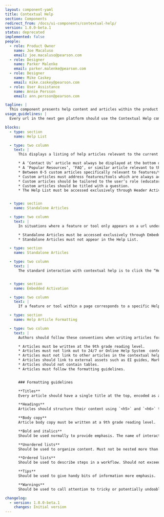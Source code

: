 ```yaml
---
layout: component-yaml
title: Contextual Help
section: Components
redirect_from: /docs/ui-components/contextual-help/
version: 1.0.0-beta.1
status: deprecated
implemented: false
people:
  - role: Product Owner
    name: Joe Macaluso
    email: joe.macaluso@pearson.com
  - role: Designer
    name: Parker Malenke
    email: parker.malenke@pearson.com
  - role: Designer
    name: Mike Caskey
    email: mike.caskey@pearson.com
  - role: User Assistance
    name: Annie Persson
    email: ann.persson@pearson.com

tagline: |
  This component presents help content and articles within the product experience so that users can answer their questions without the interruption of opening a separate help system in a new tab.
usage_guidelines: |
  Every url in the next gen platform should use the Contextual Help component, at a minimum configuring the two default items in the Help List.

blocks:
  - type: section
    name: Help List

  - type: two column
    text: |
      This displays a listing of help articles relevant to the current url. Every url in the next gen platform should offer a Help List which follows these guidelines:

      * A ‘Contact Us’ article must always be displayed at the bottom of the list.
      * A ‘Popular Resources’, ‘FAQ’, or similar article relevant to the current url must be displayed in the second to last position.
      * Between 0-5 custom articles specifically relevant to features/tools accessible at the current url should be displayed at the top of the list.
      * Custom articles must address features/tools which are always accessible by the current user at the current url. If the feature/tool is only available under certain conditions it must be documented in a Standalone Article instead.
      * Custom articles should be tailored to the user’s role (educator/student/TA) where relevant.
      * Custom articles should be titled with a question.
      * The Help List must be accessed exclusively through Header Activation, described below.


  - type: section
    name: Standalone Articles

  - type: two column
    text: |
      In situations where a feature or tool only appears on a url under certain conditions any related help content must be documented with a Standalone Article. Usage guidelines:

      * Standalone Articles must be accessed exclusively through Embedded Activation, described below.
      * Standalone Articles must not appear in the Help List.

  - type: section
    name: Standalone Articles

  - type: two column
    text: |
      The standard interaction with contextual help is to click the “Help” link in the Application Header which opens the drawer and displays the Help List for the current url.


  - type: section
    name: Embedded Activation

  - type: two column
    text: |
      If a feature or tool within a page corresponds to a specific Help Article then it can contain an embedded link which opens the drawer directly to the relevant article. This can be either a Standalone Article or one found in the page’s Help List.

  - type: section
    name: Help Article Formatting

  - type: two column
    text: |
      Authors should follow these conventions when writing articles for the contextual help component:

      * Articles must be written at the 9th grade reading level.
      * Articles must not link out to 24/7 or Online Help System  content.
      * Articles must not link to other articles in the contextual help component.
      * Articles should link to external assets such as EI guides, Marketing PDFs, Videos, etc. where relevant.
      * Articles should not contain tables.
      * Articles must follow the formatting guidelines.


      ### Formatting guidelines

      **Titles**  
      Every article should have a single title at the top, encoded as an `<h4>` tag.

      **Headings**  
      Articles should structure their content using `<h5>` and `<h6>` tags.

      **Body copy**  
      Article body copy must be written at a 9th grade reading level.

      **Bold and italics**  
      Should be used normally to provide emphasis. The name of interactive elements (i.e. button labels) must be bolded.

      **Unordered lists**  
      Should be used to organize content. Must not be nested more than two levels.

      **Ordered lists**  
      Should be used to describe steps in a workflow. Should not exceed 9 items in length.

      **Tips**  
      Should be used to give handy bits of information more emphasis.

      **Warnings**  
      Should be used to call attention to tricky or potentially undoable activities.

changelog:
  - version: 1.0.0-beta.1
    changes: Initial version
---
```

